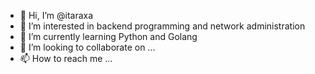 - 👋 Hi, I’m @itaraxa
- 👀 I’m interested in backend programming and network administration
- 🌱 I’m currently learning Python and Golang
- 💞️ I’m looking to collaborate on ...
- 📫 How to reach me ...

<!---
itaraxa/itaraxa is a ✨ special ✨ repository because its `README.md` (this file) appears on your GitHub profile.
You can click the Preview link to take a look at your changes.
--->
